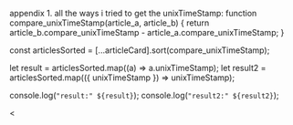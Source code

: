 appendix 1. all the ways i tried to get the unixTimeStamp:
function compare_unixTimeStamp(article_a, article_b) {
return article_b.compare_unixTimeStamp - article_a.compare_unixTimeStamp;
}

const articlesSorted = [...articleCard].sort(compare_unixTimeStamp);

let result = articlesSorted.map((a) => a.unixTimeStamp);
let result2 = articlesSorted.map(({ unixTimeStamp }) => unixTimeStamp);

console.log(`"result:" ${result}`);
console.log(`"result2:" ${result2}`);

<
